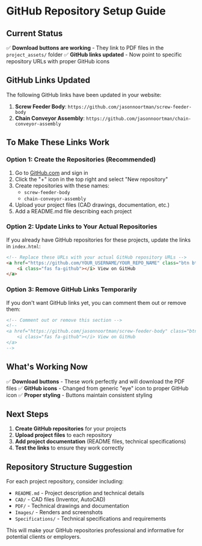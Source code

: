 # GitHub Repository Setup Guide

## Current Status
✅ **Download buttons are working** - They link to PDF files in the `project_assets/` folder
✅ **GitHub links updated** - Now point to specific repository URLs with proper GitHub icons

## GitHub Links Updated

The following GitHub links have been updated in your website:

1. **Screw Feeder Body**: `https://github.com/jasonnoortman/screw-feeder-body`
2. **Chain Conveyor Assembly**: `https://github.com/jasonnoortman/chain-conveyor-assembly`

## To Make These Links Work

### Option 1: Create the Repositories (Recommended)
1. Go to [GitHub.com](https://github.com) and sign in
2. Click the "+" icon in the top right and select "New repository"
3. Create repositories with these names:
   - `screw-feeder-body`
   - `chain-conveyor-assembly`
4. Upload your project files (CAD drawings, documentation, etc.)
5. Add a README.md file describing each project

### Option 2: Update Links to Your Actual Repositories
If you already have GitHub repositories for these projects, update the links in `index.html`:

```html
<!-- Replace these URLs with your actual GitHub repository URLs -->
<a href="https://github.com/YOUR_USERNAME/YOUR_REPO_NAME" class="btn btn-outline-light btn-sm" target="_blank">
    <i class="fas fa-github"></i> View on GitHub
</a>
```

### Option 3: Remove GitHub Links Temporarily
If you don't want GitHub links yet, you can comment them out or remove them:

```html
<!-- Comment out or remove this section -->
<!--
<a href="https://github.com/jasonnoortman/screw-feeder-body" class="btn btn-outline-light btn-sm" target="_blank">
    <i class="fas fa-github"></i> View on GitHub
</a>
-->
```

## What's Working Now

✅ **Download buttons** - These work perfectly and will download the PDF files
✅ **GitHub icons** - Changed from generic "eye" icon to proper GitHub icon
✅ **Proper styling** - Buttons maintain consistent styling

## Next Steps

1. **Create GitHub repositories** for your projects
2. **Upload project files** to each repository
3. **Add project documentation** (README files, technical specifications)
4. **Test the links** to ensure they work correctly

## Repository Structure Suggestion

For each project repository, consider including:
- `README.md` - Project description and technical details
- `CAD/` - CAD files (Inventor, AutoCAD)
- `PDF/` - Technical drawings and documentation
- `Images/` - Renders and screenshots
- `Specifications/` - Technical specifications and requirements

This will make your GitHub repositories professional and informative for potential clients or employers.
